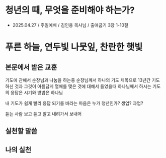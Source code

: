 # 청년의 때, 무엇을 준비해야 하는가? 
* 2025.04.27 / 주일예배 / 김인용 목사님 / 출애굽기 3장 1-10절

# 푸른 하늘, 연두빛 나뭇잎, 찬란한 햇빛

## 본문에서 받은 교훈
기도에 관해서 순장님과 나눔을 하는중 순장님께서 하나의 기도 제목으로 13년간 기도하신 것과 그것이 아름답게 열매를 맺은 것에 대해서 들었을때 하나님께서 하시는 기도의 응답은 시기와 방법은 하나님


내 기도가 쉽게 빨리 응답 되기를 바라는 마음은 
누가 청년인가?
생업? 과업?

듣는 사람
보고 
듣고
알고
내려가서
보내어


## 실천할 말씀

## 나의 실천
